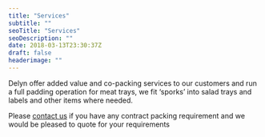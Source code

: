 ```yaml
---
title: "Services"
subtitle: ""
seoTitle: "Services"
seoDescription: ""
date: 2018-03-13T23:30:37Z
draft: false
headerimage: ""
---
```

Delyn offer added value and co-packing services to our customers and run a full padding operation for meat trays, we fit &#8216;sporks&#8217; into salad trays and labels and other items where needed.

Please [contact us](/contact) if you have any contract packing requirement and we would be pleased to quote for your requirements
